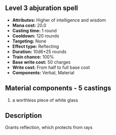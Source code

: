 ## Level 3 abjuration spell

- **Attributes:** Higher of intelligence and wisdom
- **Mana cost:** 20.0
- **Casting time:** 1 round
- **Cooldown:** 120 rounds
- **Targeting:** None
- **Effect type:** Reflecting
- **Duration:** 10d6+25 rounds
- **Train chance:** 100%
- **Base write cost:** 50 charges
- **Write cost:** From half to full base cost
- **Components:** Verbal, Material

## Material components - 5 castings

1. a worthless piece of white glass

## Description

Grants reflection, which protects from rays
